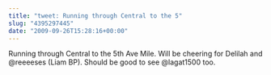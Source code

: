 ```yaml
---
title: "tweet: Running through Central to the 5"
slug: "4395297445"
date: "2009-09-26T15:28:16+00:00"
---
```

Running through Central to the 5th Ave Mile. Will be cheering for Delilah and @reeeeses (Liam BP). Should be good to see @lagat1500 too.